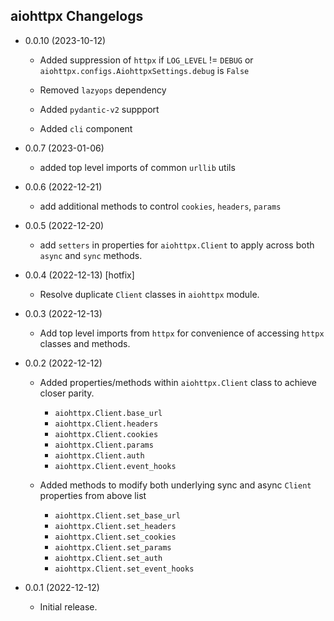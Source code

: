 ## aiohttpx Changelogs


- 0.0.10 (2023-10-12)
  - Added suppression of `httpx` if `LOG_LEVEL` != `DEBUG` or `aiohttpx.configs.AiohttpxSettings.debug` is `False`

  - Removed `lazyops` dependency

  - Added `pydantic-v2` suppport

  - Added `cli` component


- 0.0.7 (2023-01-06)
  - added top level imports of common `urllib` utils

- 0.0.6 (2022-12-21)
  - add additional methods to control `cookies`, `headers`, `params`

- 0.0.5 (2022-12-20)
  - add `setters` in properties for `aiohttpx.Client` to apply across both `async` and `sync` methods. 

- 0.0.4 (2022-12-13) [hotfix]
  - Resolve duplicate `Client` classes in `aiohttpx` module.

- 0.0.3 (2022-12-13)
  - Add top level imports from `httpx` for convenience of accessing `httpx` classes and methods.


- 0.0.2 (2022-12-12)
  - Added properties/methods within `aiohttpx.Client` class to achieve closer parity.
    - `aiohttpx.Client.base_url`
    - `aiohttpx.Client.headers`
    - `aiohttpx.Client.cookies`
    - `aiohttpx.Client.params`
    - `aiohttpx.Client.auth`
    - `aiohttpx.Client.event_hooks`
  
  - Added methods to modify both underlying sync and async `Client` properties from above list
    - `aiohttpx.Client.set_base_url`
    - `aiohttpx.Client.set_headers`
    - `aiohttpx.Client.set_cookies`
    - `aiohttpx.Client.set_params`
    - `aiohttpx.Client.set_auth`
    - `aiohttpx.Client.set_event_hooks`


- 0.0.1 (2022-12-12)
    - Initial release.